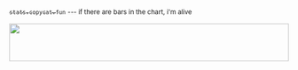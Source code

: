 [<sub>`stats.copycat.fun`</sub>](https://stats.copycat.fun) <sub>--- if there are bars in the chart, i'm alive</sub>

<img src="https://stats.copycat.fun/barchart.svg?b=1d4ed8" style="width:100%;height:69px;">
